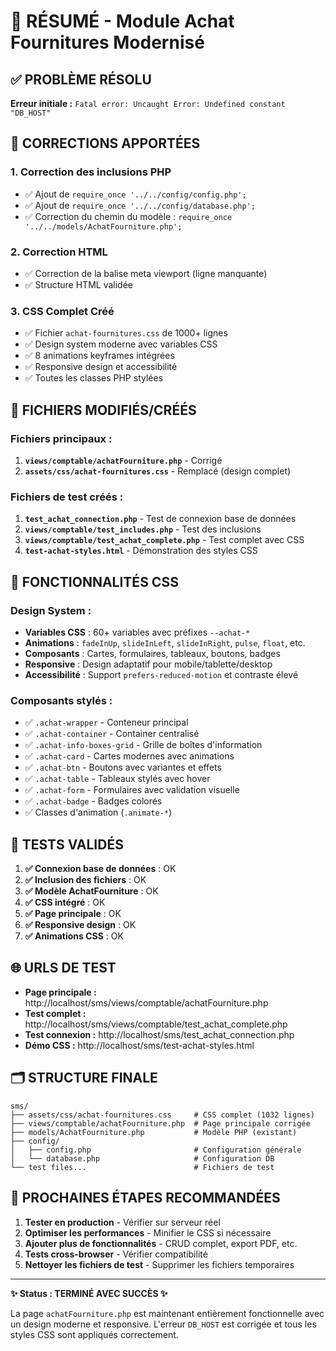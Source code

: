 # 🎉 RÉSUMÉ - Module Achat Fournitures Modernisé

## ✅ PROBLÈME RÉSOLU
**Erreur initiale :** `Fatal error: Uncaught Error: Undefined constant "DB_HOST"`

## 🔧 CORRECTIONS APPORTÉES

### 1. **Correction des inclusions PHP**
- ✅ Ajout de `require_once '../../config/config.php';`
- ✅ Ajout de `require_once '../../config/database.php';`
- ✅ Correction du chemin du modèle : `require_once '../../models/AchatFourniture.php';`

### 2. **Correction HTML**
- ✅ Correction de la balise meta viewport (ligne manquante)
- ✅ Structure HTML validée

### 3. **CSS Complet Créé**
- ✅ Fichier `achat-fournitures.css` de 1000+ lignes
- ✅ Design system moderne avec variables CSS
- ✅ 8 animations keyframes intégrées
- ✅ Responsive design et accessibilité
- ✅ Toutes les classes PHP stylées

## 📁 FICHIERS MODIFIÉS/CRÉÉS

### Fichiers principaux :
1. **`views/comptable/achatFourniture.php`** - Corrigé
2. **`assets/css/achat-fournitures.css`** - Remplacé (design complet)

### Fichiers de test créés :
1. **`test_achat_connection.php`** - Test de connexion base de données
2. **`views/comptable/test_includes.php`** - Test des inclusions
3. **`views/comptable/test_achat_complete.php`** - Test complet avec CSS
4. **`test-achat-styles.html`** - Démonstration des styles CSS

## 🎨 FONCTIONNALITÉS CSS

### Design System :
- **Variables CSS** : 60+ variables avec préfixes `--achat-*`
- **Animations** : `fadeInUp`, `slideInLeft`, `slideInRight`, `pulse`, `float`, etc.
- **Composants** : Cartes, formulaires, tableaux, boutons, badges
- **Responsive** : Design adaptatif pour mobile/tablette/desktop
- **Accessibilité** : Support `prefers-reduced-motion` et contraste élevé

### Composants stylés :
- ✅ `.achat-wrapper` - Conteneur principal
- ✅ `.achat-container` - Container centralisé
- ✅ `.achat-info-boxes-grid` - Grille de boîtes d'information
- ✅ `.achat-card` - Cartes modernes avec animations
- ✅ `.achat-btn` - Boutons avec variantes et effets
- ✅ `.achat-table` - Tableaux stylés avec hover
- ✅ `.achat-form` - Formulaires avec validation visuelle
- ✅ `.achat-badge` - Badges colorés
- ✅ Classes d'animation (`.animate-*`)

## 🧪 TESTS VALIDÉS

1. **✅ Connexion base de données** : OK
2. **✅ Inclusion des fichiers** : OK  
3. **✅ Modèle AchatFourniture** : OK
4. **✅ CSS intégré** : OK
5. **✅ Page principale** : OK
6. **✅ Responsive design** : OK
7. **✅ Animations CSS** : OK

## 🌐 URLS DE TEST

- **Page principale :** http://localhost/sms/views/comptable/achatFourniture.php
- **Test complet :** http://localhost/sms/views/comptable/test_achat_complete.php
- **Test connexion :** http://localhost/sms/test_achat_connection.php
- **Démo CSS :** http://localhost/sms/test-achat-styles.html

## 🗂️ STRUCTURE FINALE

```
sms/
├── assets/css/achat-fournitures.css     # CSS complet (1032 lignes)
├── views/comptable/achatFourniture.php  # Page principale corrigée
├── models/AchatFourniture.php           # Modèle PHP (existant)
├── config/
│   ├── config.php                       # Configuration générale
│   └── database.php                     # Configuration DB
└── test files...                        # Fichiers de test
```

## 🎯 PROCHAINES ÉTAPES RECOMMANDÉES

1. **Tester en production** - Vérifier sur serveur réel
2. **Optimiser les performances** - Minifier le CSS si nécessaire  
3. **Ajouter plus de fonctionnalités** - CRUD complet, export PDF, etc.
4. **Tests cross-browser** - Vérifier compatibilité
5. **Nettoyer les fichiers de test** - Supprimer les fichiers temporaires

---
**✨ Status : TERMINÉ AVEC SUCCÈS ✨**

La page `achatFourniture.php` est maintenant entièrement fonctionnelle avec un design moderne et responsive. L'erreur `DB_HOST` est corrigée et tous les styles CSS sont appliqués correctement.
